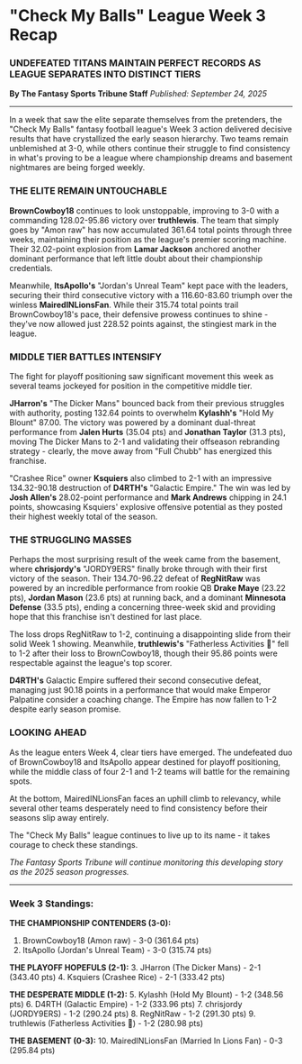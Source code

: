 # "Check My Balls" League Week 3 Recap

### UNDEFEATED TITANS MAINTAIN PERFECT RECORDS AS LEAGUE SEPARATES INTO DISTINCT TIERS

**By The Fantasy Sports Tribune Staff**
*Published: September 24, 2025*

---

In a week that saw the elite separate themselves from the pretenders, the "Check My Balls" fantasy football league's Week 3 action delivered decisive results that have crystallized the early season hierarchy. Two teams remain unblemished at 3-0, while others continue their struggle to find consistency in what's proving to be a league where championship dreams and basement nightmares are being forged weekly.

### THE ELITE REMAIN UNTOUCHABLE

**BrownCowboy18** continues to look unstoppable, improving to 3-0 with a commanding 128.02-95.86 victory over **truthlewis**. The team that simply goes by "Amon raw" has now accumulated 361.64 total points through three weeks, maintaining their position as the league's premier scoring machine. Their 32.02-point explosion from **Lamar Jackson** anchored another dominant performance that left little doubt about their championship credentials.

Meanwhile, **ItsApollo's** "Jordan's Unreal Team" kept pace with the leaders, securing their third consecutive victory with a 116.60-83.60 triumph over the winless **MairedINLionsFan**. While their 315.74 total points trail BrownCowboy18's pace, their defensive prowess continues to shine - they've now allowed just 228.52 points against, the stingiest mark in the league.

### MIDDLE TIER BATTLES INTENSIFY

The fight for playoff positioning saw significant movement this week as several teams jockeyed for position in the competitive middle tier.

**JHarron's** "The Dicker Mans" bounced back from their previous struggles with authority, posting 132.64 points to overwhelm **Kylashh's** "Hold My Blount" 87.00. The victory was powered by a dominant dual-threat performance from **Jalen Hurts** (35.04 pts) and **Jonathan Taylor** (31.3 pts), moving The Dicker Mans to 2-1 and validating their offseason rebranding strategy - clearly, the move away from "Full Chubb" has energized this franchise.

"Crashee Rice" owner **Ksquiers** also climbed to 2-1 with an impressive 134.32-90.18 destruction of **D4RTH's** "Galactic Empire." The win was led by **Josh Allen's** 28.02-point performance and **Mark Andrews** chipping in 24.1 points, showcasing Ksquiers' explosive offensive potential as they posted their highest weekly total of the season.

### THE STRUGGLING MASSES

Perhaps the most surprising result of the week came from the basement, where **chrisjordy's** "JORDY9ERS" finally broke through with their first victory of the season. Their 134.70-96.22 defeat of **RegNitRaw** was powered by an incredible performance from rookie QB **Drake Maye** (23.22 pts), **Jordan Mason** (23.6 pts) at running back, and a dominant **Minnesota Defense** (33.5 pts), ending a concerning three-week skid and providing hope that this franchise isn't destined for last place.

The loss drops RegNitRaw to 1-2, continuing a disappointing slide from their solid Week 1 showing. Meanwhile, **truthlewis's** "Fatherless Activities 🥛" fell to 1-2 after their loss to BrownCowboy18, though their 95.86 points were respectable against the league's top scorer.

**D4RTH's** Galactic Empire suffered their second consecutive defeat, managing just 90.18 points in a performance that would make Emperor Palpatine consider a coaching change. The Empire has now fallen to 1-2 despite early season promise.

### LOOKING AHEAD

As the league enters Week 4, clear tiers have emerged. The undefeated duo of BrownCowboy18 and ItsApollo appear destined for playoff positioning, while the middle class of four 2-1 and 1-2 teams will battle for the remaining spots.

At the bottom, MairedINLionsFan faces an uphill climb to relevancy, while several other teams desperately need to find consistency before their seasons slip away entirely.

The "Check My Balls" league continues to live up to its name - it takes courage to check these standings.

*The Fantasy Sports Tribune will continue monitoring this developing story as the 2025 season progresses.*

---

### Week 3 Standings:
**THE CHAMPIONSHIP CONTENDERS (3-0):**
1. BrownCowboy18 (Amon raw) - 3-0 (361.64 pts)
2. ItsApollo (Jordan's Unreal Team) - 3-0 (315.74 pts)

**THE PLAYOFF HOPEFULS (2-1):**
3. JHarron (The Dicker Mans) - 2-1 (343.40 pts)
4. Ksquiers (Crashee Rice) - 2-1 (333.42 pts)

**THE DESPERATE MIDDLE (1-2):**
5. Kylashh (Hold My Blount) - 1-2 (348.56 pts)
6. D4RTH (Galactic Empire) - 1-2 (333.96 pts)
7. chrisjordy (JORDY9ERS) - 1-2 (290.24 pts)
8. RegNitRaw - 1-2 (291.30 pts)
9. truthlewis (Fatherless Activities 🥛) - 1-2 (280.98 pts)

**THE BASEMENT (0-3):**
10. MairedINLionsFan (Married In Lions Fan) - 0-3 (295.84 pts)
